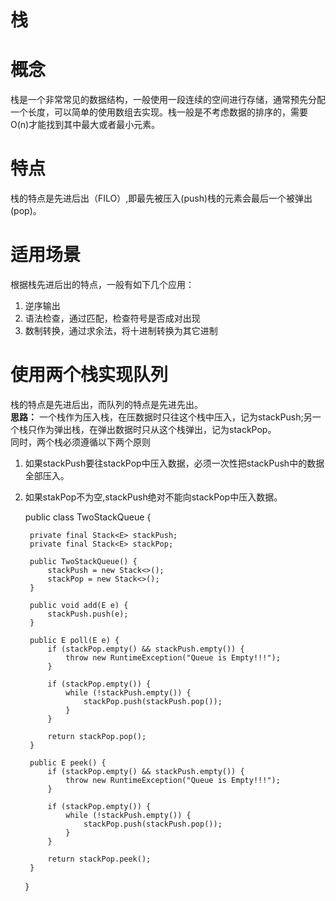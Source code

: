 # 栈
# 概念
栈是一个非常常见的数据结构，一般使用一段连续的空间进行存储，通常预先分配一个长度，可以简单的使用数组去实现。栈一般是不考虑数据的排序的，需要O(n)才能找到其中最大或者最小元素。
# 特点
栈的特点是先进后出（FILO）,即最先被压入(push)栈的元素会最后一个被弹出(pop)。
# 适用场景
根据栈先进后出的特点，一般有如下几个应用：  

 1. 逆序输出
 2. 语法检查，通过匹配，检查符号是否成对出现
 3. 数制转换，通过求余法，将十进制转换为其它进制

# 使用两个栈实现队列
栈的特点是先进后出，而队列的特点是先进先出。  
**思路：** 一个栈作为压入栈，在压数据时只往这个栈中压入，记为stackPush;另一个栈只作为弹出栈，在弹出数据时只从这个栈弹出，记为stackPop。  
同时，两个栈必须遵循以下两个原则  
1. 如果stackPush要往stackPop中压入数据，必须一次性把stackPush中的数据全部压入。  
2. 如果stakPop不为空,stackPush绝对不能向stackPop中压入数据。 

	public class TwoStackQueue<E> {
	
	    private final Stack<E> stackPush;
	    private final Stack<E> stackPop;
	
	    public TwoStackQueue() {
	        stackPush = new Stack<>();
	        stackPop = new Stack<>();
	    }
	
	    public void add(E e) {
	        stackPush.push(e);
	    }
	
	    public E poll(E e) {
	        if (stackPop.empty() && stackPush.empty()) {
	            throw new RuntimeException("Queue is Empty!!!");
	        }
	
	        if (stackPop.empty()) {
	            while (!stackPush.empty()) {
	                stackPop.push(stackPush.pop());
	            }
	        }
	
	        return stackPop.pop();
	    }
	    
	    public E peek() {
	        if (stackPop.empty() && stackPush.empty()) {
	            throw new RuntimeException("Queue is Empty!!!");
	        }
	
	        if (stackPop.empty()) {
	            while (!stackPush.empty()) {
	                stackPop.push(stackPush.pop());
	            }
	        }
	        
	        return stackPop.peek();
	    }
	}